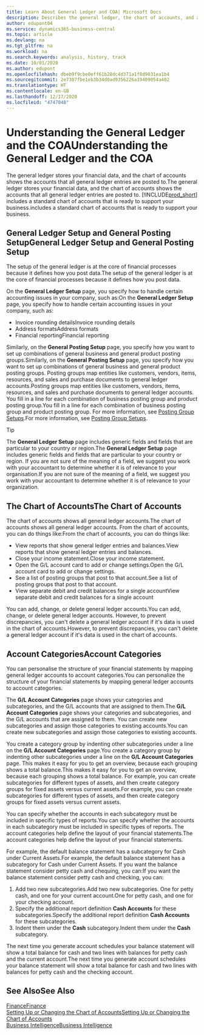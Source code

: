 ```yaml
---
title: Learn About General Ledger and COA| Microsoft Docs
description: Describes the general ledger, the chart of accounts, and account categories.
author: edupont04
ms.service: dynamics365-business-central
ms.topic: article
ms.devlang: na
ms.tgt_pltfrm: na
ms.workload: na
ms.search.keywords: analysis, history, track
ms.date: 10/01/2020
ms.author: edupont
ms.openlocfilehash: dbeb9f9cbe0eff61b28dc4d371a1f8d9031ea1b4
ms.sourcegitcommit: 2e7307fbe1eb3b34d0ad9356226a19409054a402
ms.translationtype: HT
ms.contentlocale: en-GB
ms.lasthandoff: 12/17/2020
ms.locfileid: "4747048"
---
```

# <a name="understanding-the-general-ledger-and-the-coa"></a><span data-ttu-id="33489-103">Understanding the General Ledger and the COA</span><span class="sxs-lookup"><span data-stu-id="33489-103">Understanding the General Ledger and the COA</span></span>

<span data-ttu-id="33489-104">The general ledger stores your financial data, and the chart of accounts shows the accounts that all general ledger entries are posted to.</span><span class="sxs-lookup"><span data-stu-id="33489-104">The general ledger stores your financial data, and the chart of accounts shows the accounts that all general ledger entries are posted to.</span></span> [!INCLUDE[prod_short](includes/prod_short.md)] <span data-ttu-id="33489-105">includes a standard chart of accounts that is ready to support your business.</span><span class="sxs-lookup"><span data-stu-id="33489-105">includes a standard chart of accounts that is ready to support your business.</span></span>

## <a name="general-ledger-setup-and-general-posting-setup"></a><span data-ttu-id="33489-106">General Ledger Setup and General Posting Setup</span><span class="sxs-lookup"><span data-stu-id="33489-106">General Ledger Setup and General Posting Setup</span></span>

<span data-ttu-id="33489-107">The setup of the general ledger is at the core of financial processes because it defines how you post data.</span><span class="sxs-lookup"><span data-stu-id="33489-107">The setup of the general ledger is at the core of financial processes because it defines how you post data.</span></span>  

<span data-ttu-id="33489-108">On the **General Ledger Setup** page, you specify how to handle certain accounting issues in your company, such as:</span><span class="sxs-lookup"><span data-stu-id="33489-108">On the **General Ledger Setup** page, you specify how to handle certain accounting issues in your company, such as:</span></span>  

* <span data-ttu-id="33489-109">Invoice rounding details</span><span class="sxs-lookup"><span data-stu-id="33489-109">Invoice rounding details</span></span>  
* <span data-ttu-id="33489-110">Address formats</span><span class="sxs-lookup"><span data-stu-id="33489-110">Address formats</span></span>  
* <span data-ttu-id="33489-111">Financial reporting</span><span class="sxs-lookup"><span data-stu-id="33489-111">Financial reporting</span></span>  

<span data-ttu-id="33489-112">Similarly, on the **General Posting Setup** page, you specify how you want to set up combinations of general business and general product posting groups.</span><span class="sxs-lookup"><span data-stu-id="33489-112">Similarly, on the **General Posting Setup** page, you specify how you want to set up combinations of general business and general product posting groups.</span></span> <span data-ttu-id="33489-113">Posting groups map entities like customers, vendors, items, resources, and sales and purchase documents to general ledger accounts.</span><span class="sxs-lookup"><span data-stu-id="33489-113">Posting groups map entities like customers, vendors, items, resources, and sales and purchase documents to general ledger accounts.</span></span> <span data-ttu-id="33489-114">You fill in a line for each combination of business posting group and product posting group.</span><span class="sxs-lookup"><span data-stu-id="33489-114">You fill in a line for each combination of business posting group and product posting group.</span></span> <span data-ttu-id="33489-115">For more information, see [Posting Group Setups](finance-posting-groups.md).</span><span class="sxs-lookup"><span data-stu-id="33489-115">For more information, see [Posting Group Setups](finance-posting-groups.md).</span></span>  

> [!TIP]
> <span data-ttu-id="33489-116">The **General Ledger Setup** page includes generic fields and fields that are particular to your country or region.</span><span class="sxs-lookup"><span data-stu-id="33489-116">The **General Ledger Setup** page includes generic fields and fields that are particular to your country or region.</span></span> <span data-ttu-id="33489-117">If you are not sure of the meaning of a field, we suggest you work with your accountant to determine whether it is of relevance to your organisation.</span><span class="sxs-lookup"><span data-stu-id="33489-117">If you are not sure of the meaning of a field, we suggest you work with your accountant to determine whether it is of relevance to your organization.</span></span>  

## <a name="the-chart-of-accounts"></a><span data-ttu-id="33489-118">The Chart of Accounts</span><span class="sxs-lookup"><span data-stu-id="33489-118">The Chart of Accounts</span></span>

<span data-ttu-id="33489-119">The chart of accounts shows all general ledger accounts.</span><span class="sxs-lookup"><span data-stu-id="33489-119">The chart of accounts shows all general ledger accounts.</span></span> <span data-ttu-id="33489-120">From the chart of accounts, you can do things like:</span><span class="sxs-lookup"><span data-stu-id="33489-120">From the chart of accounts, you can do things like:</span></span>  

* <span data-ttu-id="33489-121">View reports that show general ledger entries and balances.</span><span class="sxs-lookup"><span data-stu-id="33489-121">View reports that show general ledger entries and balances.</span></span>  
* <span data-ttu-id="33489-122">Close your income statement.</span><span class="sxs-lookup"><span data-stu-id="33489-122">Close your income statement.</span></span>  
* <span data-ttu-id="33489-123">Open the G/L account card to add or change settings.</span><span class="sxs-lookup"><span data-stu-id="33489-123">Open the G/L account card to add or change settings.</span></span>  
* <span data-ttu-id="33489-124">See a list of posting groups that post to that account.</span><span class="sxs-lookup"><span data-stu-id="33489-124">See a list of posting groups that post to that account.</span></span>
* <span data-ttu-id="33489-125">View separate debit and credit balances for a single account</span><span class="sxs-lookup"><span data-stu-id="33489-125">View separate debit and credit balances for a single account</span></span>  

<span data-ttu-id="33489-126">You can add, change, or delete general ledger accounts.</span><span class="sxs-lookup"><span data-stu-id="33489-126">You can add, change, or delete general ledger accounts.</span></span> <span data-ttu-id="33489-127">However, to prevent discrepancies, you can't delete a general ledger account if it's data is used in the chart of accounts.</span><span class="sxs-lookup"><span data-stu-id="33489-127">However, to prevent discrepancies, you can't delete a general ledger account if it's data is used in the chart of accounts.</span></span>  

## <a name="account-categories"></a><span data-ttu-id="33489-128">Account Categories</span><span class="sxs-lookup"><span data-stu-id="33489-128">Account Categories</span></span>

<span data-ttu-id="33489-129">You can personalise the structure of your financial statements by mapping general ledger accounts to account categories.</span><span class="sxs-lookup"><span data-stu-id="33489-129">You can personalize the structure of your financial statements by mapping general ledger accounts to account categories.</span></span>  

<span data-ttu-id="33489-130">The **G/L Account Categories** page shows your categories and subcategories, and the G/L accounts that are assigned to them.</span><span class="sxs-lookup"><span data-stu-id="33489-130">The **G/L Account Categories** page shows your categories and subcategories, and the G/L accounts that are assigned to them.</span></span> <span data-ttu-id="33489-131">You can create new subcategories and assign those categories to existing accounts.</span><span class="sxs-lookup"><span data-stu-id="33489-131">You can create new subcategories and assign those categories to existing accounts.</span></span>  

<span data-ttu-id="33489-132">You create a category group by indenting other subcategories under a line on the **G/L Account Categories** page.</span><span class="sxs-lookup"><span data-stu-id="33489-132">You create a category group by indenting other subcategories under a line on the **G/L Account Categories** page.</span></span> <span data-ttu-id="33489-133">This makes it easy for you to get an overview, because each grouping shows a total balance.</span><span class="sxs-lookup"><span data-stu-id="33489-133">This makes it easy for you to get an overview, because each grouping shows a total balance.</span></span> <span data-ttu-id="33489-134">For example, you can create subcategories for different types of assets, and then create category groups for fixed assets versus current assets.</span><span class="sxs-lookup"><span data-stu-id="33489-134">For example, you can create subcategories for different types of assets, and then create category groups for fixed assets versus current assets.</span></span>  

<span data-ttu-id="33489-135">You can specify whether the accounts in each subcategory must be included in specific types of reports.</span><span class="sxs-lookup"><span data-stu-id="33489-135">You can specify whether the accounts in each subcategory must be included in specific types of reports.</span></span> <span data-ttu-id="33489-136">The account categories help define the layout of your financial statements.</span><span class="sxs-lookup"><span data-stu-id="33489-136">The account categories help define the layout of your financial statements.</span></span>  

<span data-ttu-id="33489-137">For example, the default balance statement has a subcategory for Cash under Current Assets.</span><span class="sxs-lookup"><span data-stu-id="33489-137">For example, the default balance statement has a subcategory for Cash under Current Assets.</span></span> <span data-ttu-id="33489-138">If you want the balance statement consider petty cash and chequing, you can:</span><span class="sxs-lookup"><span data-stu-id="33489-138">If you want the balance statement consider petty cash and checking, you can:</span></span>  

1. <span data-ttu-id="33489-139">Add two new subcategories.</span><span class="sxs-lookup"><span data-stu-id="33489-139">Add two new subcategories.</span></span> <span data-ttu-id="33489-140">One for petty cash, and one for your current account.</span><span class="sxs-lookup"><span data-stu-id="33489-140">One for petty cash, and one for your checking account.</span></span>  
2. <span data-ttu-id="33489-141">Specify the additional report definition **Cash Accounts** for these subcategories.</span><span class="sxs-lookup"><span data-stu-id="33489-141">Specify the additional report definition **Cash Accounts** for these subcategories.</span></span>  
3. <span data-ttu-id="33489-142">Indent them under the **Cash** subcategory.</span><span class="sxs-lookup"><span data-stu-id="33489-142">Indent them under the **Cash** subcategory.</span></span>  

<span data-ttu-id="33489-143">The next time you generate account schedules your balance statement will show a total balance for cash and two lines with balances for petty cash and the current account.</span><span class="sxs-lookup"><span data-stu-id="33489-143">The next time you generate account schedules your balance statement will show a total balance for cash and two lines with balances for petty cash and the checking account.</span></span>  

## <a name="see-also"></a><span data-ttu-id="33489-144">See Also</span><span class="sxs-lookup"><span data-stu-id="33489-144">See Also</span></span>

[<span data-ttu-id="33489-145">Finance</span><span class="sxs-lookup"><span data-stu-id="33489-145">Finance</span></span>](finance.md)  
[<span data-ttu-id="33489-146">Setting Up or Changing the Chart of Accounts</span><span class="sxs-lookup"><span data-stu-id="33489-146">Setting Up or Changing the Chart of Accounts</span></span>](finance-setup-chart-accounts.md)  
[<span data-ttu-id="33489-147">Business Intelligence</span><span class="sxs-lookup"><span data-stu-id="33489-147">Business Intelligence</span></span>](bi.md)  
